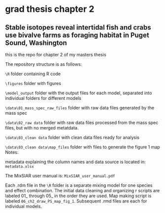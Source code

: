  # grad thesis chapter 2

## Stable isotopes reveal intertidal fish and crabs use bivalve farms as foraging habitat in Puget Sound, Washington


this is the repo for chapter 2 of my masters thesis

The repository structure is as follows: 

`\R` folder containing R code

`\figures` folder with figures

`\model_output` folder with the output files for each model, separated into individual folders for different models

`\data\01_mass_spec_raw_files` folder with raw data files generated by the mass spec

`\data\02_raw data` folder with raw data files processed from the mass spec files, but with no merged metatdata.

`\data\03_clean data` folder with clean data files ready for analysis

`\data\03_clean data\map_files` folder with files to generate the figure 1 map
Notes: 

metadata explaining the column names and data source is located in: `metadata.xlsx`

The MixSIAR user manual is: `MixSIAR_user_manual.pdf`

Each .rdm file in the `\R` folder is a separate mixing model for one species and effect combination. The initial data cleaning and organizing r scripts are labeled 01_ through 05_ in the order they are used. Map making script is labeled `06_ch2_draw_PS_map_fig_1`. Subsequent .rmd files are each for individual models.



